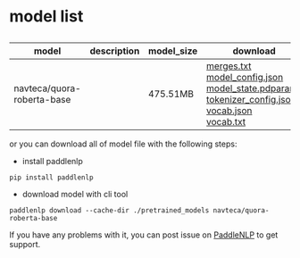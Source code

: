 #  model list

##  

| model  | description | model_size  | download         |
| --- | --- | --- | --- |
|navteca/quora-roberta-base|  | 475.51MB | [merges.txt](https://bj.bcebos.com/paddlenlp/models/community/navteca/quora-roberta-base/merges.txt)<br>[model_config.json](https://bj.bcebos.com/paddlenlp/models/community/navteca/quora-roberta-base/model_config.json)<br>[model_state.pdparams](https://bj.bcebos.com/paddlenlp/models/community/navteca/quora-roberta-base/model_state.pdparams)<br>[tokenizer_config.json](https://bj.bcebos.com/paddlenlp/models/community/navteca/quora-roberta-base/tokenizer_config.json)<br>[vocab.json](https://bj.bcebos.com/paddlenlp/models/community/navteca/quora-roberta-base/vocab.json)<br>[vocab.txt](https://bj.bcebos.com/paddlenlp/models/community/navteca/quora-roberta-base/vocab.txt) |

or you can download all of model file with the following steps:

* install paddlenlp

```shell
pip install paddlenlp
```

* download model with cli tool

```shell
paddlenlp download --cache-dir ./pretrained_models navteca/quora-roberta-base
```

If you have any problems with it, you can post issue on [PaddleNLP](https://github.com/PaddlePaddle/PaddleNLP) to get support.
